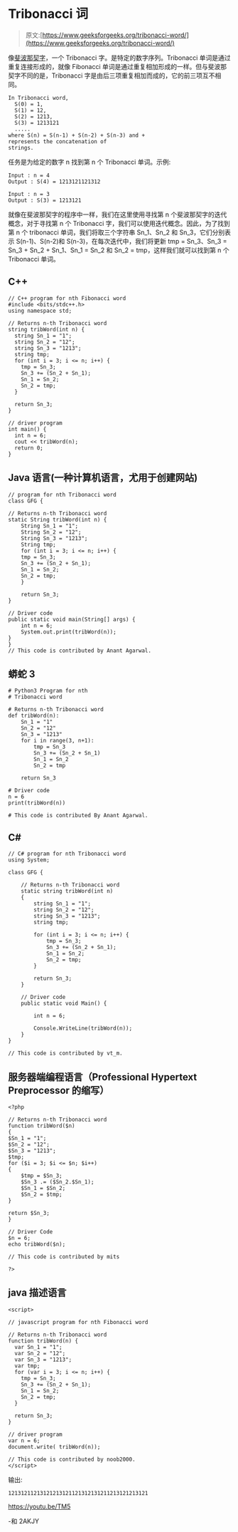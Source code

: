 # Tribonacci 词

> 原文:[https://www.geeksforgeeks.org/tribonacci-word/](https://www.geeksforgeeks.org/tribonacci-word/)

像[斐波那契字](https://www.geeksforgeeks.org/fibonacci-word/)，一个 Tribonacci 字。是特定的数字序列。Tribonacci 单词是通过重复连接形成的，就像 Fibonacci 单词是通过重复相加形成的一样。但与斐波那契字不同的是，Tribonacci 字是由后三项重复相加而成的，它的前三项互不相同。

```
In Tribonacci word,
  S(0) = 1, 
  S(1) = 12, 
  S(2) = 1213,
  S(3) = 1213121 
  ..... 
where S(n) = S(n-1) + S(n-2) + S(n-3) and + 
represents the concatenation of 
strings. 
```

任务是为给定的数字 n 找到第 n 个 Tribonacci 单词。示例:

```
Input : n = 4
Output : S(4) = 1213121121312

Input : n = 3
Output : S(3) = 1213121
```

就像在斐波那契字的程序中一样，我们在这里使用寻找第 n 个斐波那契字的迭代概念，对于寻找第 n 个 Tribonacci 字，我们可以使用迭代概念。因此，为了找到第 n 个 tribonacci 单词，我们将取三个字符串 Sn_1、Sn_2 和 Sn_3，它们分别表示 S(n-1)、S(n-2)和 S(n-3)，在每次迭代中，我们将更新 tmp = Sn_3、Sn_3 = Sn_3 + Sn_2 + Sn_1、Sn_1 = Sn_2 和 Sn_2 = tmp，这样我们就可以找到第 n 个 Tribonacci 单词。

## C++

```
// C++ program for nth Fibonacci word
#include <bits/stdc++.h>
using namespace std;

// Returns n-th Tribonacci word
string tribWord(int n) {
  string Sn_1 = "1";
  string Sn_2 = "12";
  string Sn_3 = "1213";
  string tmp;
  for (int i = 3; i <= n; i++) {
    tmp = Sn_3;
    Sn_3 += (Sn_2 + Sn_1);
    Sn_1 = Sn_2;
    Sn_2 = tmp;
  }

  return Sn_3;
}

// driver program
int main() {
  int n = 6;
  cout << tribWord(n);
  return 0;
}
```

## Java 语言(一种计算机语言，尤用于创建网站)

```
// program for nth Tribonacci word
class GFG {

// Returns n-th Tribonacci word
static String tribWord(int n) {
    String Sn_1 = "1";
    String Sn_2 = "12";
    String Sn_3 = "1213";
    String tmp;
    for (int i = 3; i <= n; i++) {
    tmp = Sn_3;
    Sn_3 += (Sn_2 + Sn_1);
    Sn_1 = Sn_2;
    Sn_2 = tmp;
    }

    return Sn_3;
}

// Driver code
public static void main(String[] args) {
    int n = 6;
    System.out.print(tribWord(n));
}
}
// This code is contributed by Anant Agarwal.
```

## 蟒蛇 3

```
# Python3 Program for nth
# Tribonacci word

# Returns n-th Tribonacci word
def tribWord(n):
    Sn_1 = "1"
    Sn_2 = "12"
    Sn_3 = "1213"
    for i in range(3, n+1):
        tmp = Sn_3
        Sn_3 += (Sn_2 + Sn_1)
        Sn_1 = Sn_2
        Sn_2 = tmp

    return Sn_3

# Driver code
n = 6
print(tribWord(n))

# This code is contributed By Anant Agarwal.
```

## C#

```
// C# program for nth Tribonacci word
using System;

class GFG {

    // Returns n-th Tribonacci word
    static string tribWord(int n)
    {
        string Sn_1 = "1";
        string Sn_2 = "12";
        string Sn_3 = "1213";
        string tmp;

        for (int i = 3; i <= n; i++) {
            tmp = Sn_3;
            Sn_3 += (Sn_2 + Sn_1);
            Sn_1 = Sn_2;
            Sn_2 = tmp;
        }

        return Sn_3;
    }

    // Driver code
    public static void Main() {

        int n = 6;

        Console.WriteLine(tribWord(n));
    }
}

// This code is contributed by vt_m.
```

## 服务器端编程语言（Professional Hypertext Preprocessor 的缩写）

```
<?php

// Returns n-th Tribonacci word
function tribWord($n)
{
$Sn_1 = "1";
$Sn_2 = "12";
$Sn_3 = "1213";
$tmp;
for ($i = 3; $i <= $n; $i++)
{
    $tmp = $Sn_3;
    $Sn_3 .= ($Sn_2.$Sn_1);
    $Sn_1 = $Sn_2;
    $Sn_2 = $tmp;
}

return $Sn_3;
}

// Driver Code
$n = 6;
echo tribWord($n);

// This code is contributed by mits

?>
```

## java 描述语言

```
<script>

// javascript program for nth Fibonacci word

// Returns n-th Tribonacci word
function tribWord(n) {
  var Sn_1 = "1";
  var Sn_2 = "12";
  var Sn_3 = "1213";
  var tmp;
  for (var i = 3; i <= n; i++) {
    tmp = Sn_3;
    Sn_3 += (Sn_2 + Sn_1);
    Sn_1 = Sn_2;
    Sn_2 = tmp;
  }

  return Sn_3;
}

// driver program
var n = 6;
document.write( tribWord(n));

// This code is contributed by noob2000.
</script>
```

输出:

```
12131211213121213121121312131211213121213121
```

https://youtu.be/TM5

-和 2AKJY